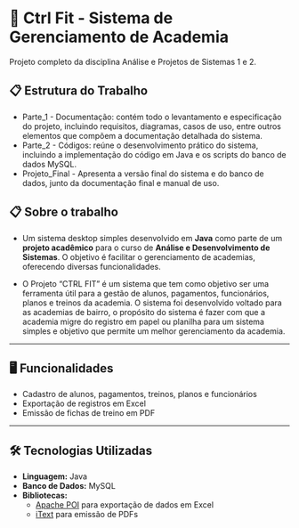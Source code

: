 # 🎉 Ctrl Fit - Sistema de Gerenciamento de Academia

Projeto completo da disciplina Análise e Projetos de Sistemas 1 e 2.

## 📋 Estrutura do Trabalho
- Parte_1 - Documentação: contém todo o levantamento e especificação do projeto, incluindo requisitos, diagramas, casos de uso, entre outros elementos que compõem a documentação detalhada do sistema.
- Parte_2 - Códigos: reúne o desenvolvimento prático do sistema, incluindo a implementação do código em Java e os scripts do banco de dados MySQL.
- Projeto_Final - Apresenta a versão final do sistema e do banco de dados, junto da documentação final e manual de uso.

## 📋 Sobre o trabalho
- Um sistema desktop simples desenvolvido em **Java** como parte de um **projeto acadêmico** para o curso de **Análise e Desenvolvimento de Sistemas**. O objetivo é facilitar o gerenciamento de academias, oferecendo diversas funcionalidades.

- O Projeto “CTRL FIT” é um sistema  que tem como objetivo ser uma ferramenta útil para a gestão de alunos, pagamentos, funcionários, planos e treinos da academia. O sistema foi desenvolvido voltado para as academias de bairro, o propósito do sistema é fazer com que a academia migre do registro em papel ou planilha para um sistema simples e objetivo que permite um melhor gerenciamento da academia.

---

## 🖥 Funcionalidades  
- Cadastro de alunos, pagamentos, treinos, planos e funcionários  
- Exportação de registros em Excel  
- Emissão de fichas de treino em PDF  

---

## 🛠️ Tecnologias Utilizadas  
- **Linguagem:** Java  
- **Banco de Dados:** MySQL  
- **Bibliotecas:**  
  - [Apache POI](https://poi.apache.org/) para exportação de dados em Excel
  - [iText](https://itextpdf.com/) para emissão de PDFs



